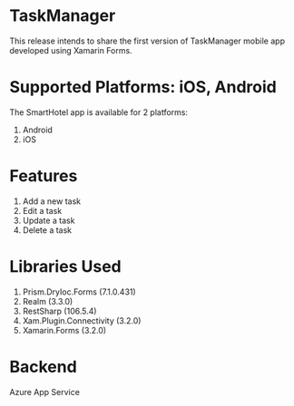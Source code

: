 # TaskManager

This release intends to share the first version of TaskManager mobile app developed using Xamarin Forms.

# Supported Platforms: iOS, Android

The SmartHotel app is available for 2 platforms:

1. Android
2. iOS

# Features

1. Add a new task
2. Edit a task
3. Update a task
4. Delete a task

# Libraries Used

1. Prism.DryIoc.Forms (7.1.0.431)
2. Realm (3.3.0)
3. RestSharp (106.5.4)
4. Xam.Plugin.Connectivity (3.2.0)
5. Xamarin.Forms (3.2.0)

# Backend

   Azure App Service
   
